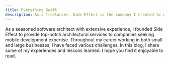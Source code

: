 ```yaml
---
title: Everything Swift
description: As a freelancer, Side Effect is the company I created to offer my architecture expertise to companies. 
---
```


As a seasoned software architect with extensive experience, I founded Side Effect to provide top-notch architectural services to companies seeking mobile development expertise.
Throughout my career working in both small and large businesses, I have faced various challenges. In this blog, I share some of my experiences and lessons learned. I hope you 
find it enjoyable to read.

